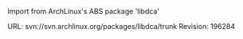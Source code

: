 Import from ArchLinux's ABS package 'libdca'

URL: svn://svn.archlinux.org/packages/libdca/trunk
Revision: 196284
